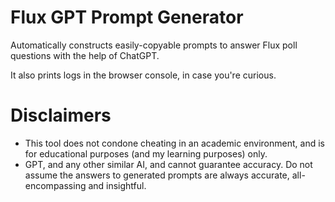 # Flux GPT Prompt Generator
Automatically constructs easily-copyable prompts to answer Flux poll questions with the help of ChatGPT.

It also prints logs in the browser console, in case you're curious.

# Disclaimers
- This tool does not condone cheating in an academic environment, and is for educational purposes (and my learning purposes) only.
- GPT, and any other similar AI, and cannot guarantee accuracy. Do not assume the answers to generated prompts are always accurate, all-encompassing and insightful.
